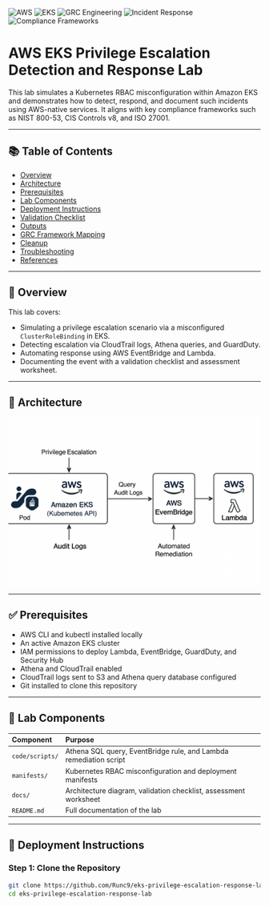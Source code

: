 ![AWS](https://img.shields.io/badge/Built%20With-AWS-orange)
![EKS](https://img.shields.io/badge/Platform-EKS-blue)
![GRC Engineering](https://img.shields.io/badge/Focus-GRC%20Engineering-green)
![Incident Response](https://img.shields.io/badge/Use%20Case-Incident%20Response-red)
![Compliance Frameworks](https://img.shields.io/badge/Mapped%20to-NIST%20800--53%20%7C%20CIS%20Controls%20%7C%20ISO%2027001-brightgreen)

# AWS EKS Privilege Escalation Detection and Response Lab

This lab simulates a Kubernetes RBAC misconfiguration within Amazon EKS and demonstrates how to detect, respond, and document such incidents using AWS-native services. It aligns with key compliance frameworks such as NIST 800-53, CIS Controls v8, and ISO 27001.

---

## 📚 Table of Contents

- [Overview](#overview)
- [Architecture](#architecture)
- [Prerequisites](#prerequisites)
- [Lab Components](#lab-components)
- [Deployment Instructions](#deployment-instructions)
- [Validation Checklist](#validation-checklist)
- [Outputs](#outputs)
- [GRC Framework Mapping](#grc-framework-mapping)
- [Cleanup](#cleanup)
- [Troubleshooting](#troubleshooting)
- [References](#references)

---

## 🧭 Overview

This lab covers:

- Simulating a privilege escalation scenario via a misconfigured `ClusterRoleBinding` in EKS.
- Detecting escalation via CloudTrail logs, Athena queries, and GuardDuty.
- Automating response using AWS EventBridge and Lambda.
- Documenting the event with a validation checklist and assessment worksheet.

---

## 📐 Architecture

![Architecture Diagram](docs/architecture-diagram.png)

---

## ✅ Prerequisites

- AWS CLI and kubectl installed locally
- An active Amazon EKS cluster
- IAM permissions to deploy Lambda, EventBridge, GuardDuty, and Security Hub
- Athena and CloudTrail enabled
- CloudTrail logs sent to S3 and Athena query database configured
- Git installed to clone this repository

---

## 🧱 Lab Components

| Component | Purpose |
|:--|:--|
| `code/scripts/` | Athena SQL query, EventBridge rule, and Lambda remediation script |
| `manifests/` | Kubernetes RBAC misconfiguration and deployment manifests |
| `docs/` | Architecture diagram, validation checklist, assessment worksheet |
| `README.md` | Full documentation of the lab |

---

## 🚀 Deployment Instructions

### Step 1: Clone the Repository

```bash
git clone https://github.com/Runc9/eks-privilege-escalation-response-lab.git
cd eks-privilege-escalation-response-lab

